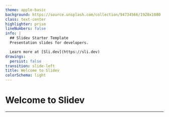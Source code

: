 ```yaml
---
theme: apple-basic
background: https://source.unsplash.com/collection/94734566/1920x1080
class: text-center
highlighter: prism
lineNumbers: false
info: |
  ## Slidev Starter Template
  Presentation slides for developers.

  Learn more at [Sli.dev](https://sli.dev)
drawings:
  persist: false
transition: slide-left
title: Welcome to Slidev
colorSchema: light
---
```


# Welcome to Slidev

---
